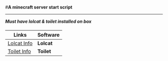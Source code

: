 #**A minecraft server start script**
___________________________________
***_Must have lolcat & toilet installed on box_***
####

Links | Software
---|---
[Lolcat Info](https://www.tecmint.com/lolcat-command-to-output-rainbow-of-colors-in-linux-terminal/) | **Lolcat**
[Toilet Info](https://zoomadmin.com/HowToInstall/UbuntuPackage/toilet) | **Toilet**